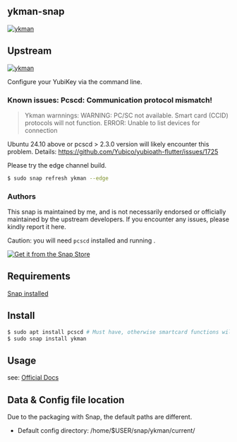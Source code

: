 ## ykman-snap
[![ykman](https://snapcraft.io/ykman/badge.svg)](https://snapcraft.io/ykman)

## Upstream
[![ykman](https://img.shields.io/github/v/release/Yubico/yubikey-manager?logo=github)](https://github.com/Yubico/yubikey-manager)

Configure your YubiKey via the command line.

### Known issues: Pcscd: Communication protocol mismatch!

> Ykman warnnings:
> WARNING: PC/SC not available. Smart card (CCID) protocols will not function.
> ERROR: Unable to list devices for connection

Ubuntu 24.10  above or pcscd > 2.3.0 version will  likely encounter this problem.
Details: https://github.com/Yubico/yubioath-flutter/issues/1725

Please try the edge channel build.

```bash
$ sudo snap refresh ykman --edge
```

### Authors

This snap is maintained by me, and is not necessarily endorsed or officially maintained by the upstream developers. If you encounter any issues, please kindly report it here.

Caution: you will need `pcscd` installed and running . 

[![Get it from the Snap Store](https://snapcraft.io/static/images/badges/en/snap-store-black.svg)](https://snapcraft.io/ykman)

## Requirements

[Snap installed](https://snapcraft.io/docs/installing-snapd)

## Install

```bash
$ sudo apt install pcscd # Must have, otherwise smartcard functions will not work.
$ sudo snap install ykman
```

## Usage

see: [Official Docs](https://docs.yubico.com/software/yubikey/tools/ykman/Using_the_ykman_CLI.html)


## Data & Config file location

Due to the packaging with Snap, the default paths are different.

- Default config directory: /home/$USER/snap/ykman/current/


